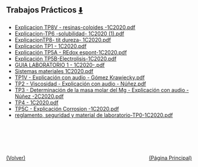 
<html>
<body>
<h2>Trabajos Prácticos <a href="https://downgit.github.io/#/home?url=https://github.com/Apuntes-FIUBA/Apuntes-Electronica/tree/main/83 - Química/8301 - Quimica/Trabajos Prácticos" style="font-size:20px">  ⬇️ </a></h2>
<ul>
    <li><a href="Explicacion TP8V - resinas-coloides -1C2020.pdf">Explicacion TP8V - resinas-coloides -1C2020.pdf</a></li>
    <li><a href="Explicacion-TP6 -solubilidad- 1C2020 (1).pdf">Explicacion-TP6 -solubilidad- 1C2020 (1).pdf</a></li>
    <li><a href="ExplicacionTP8- tit dureza- 1C2020.pdf">ExplicacionTP8- tit dureza- 1C2020.pdf</a></li>
    <li><a href="Explicación TP1 - 1C2020.pdf">Explicación TP1 - 1C2020.pdf</a></li>
    <li><a href="Explicación TP5A - REdox espont-1C2020.pdf">Explicación TP5A - REdox espont-1C2020.pdf</a></li>
    <li><a href="Explicación TP5B-Electrolisis-1C2020.pdf">Explicación TP5B-Electrolisis-1C2020.pdf</a></li>
    <li><a href="GUIA LABORATORIO 1 - 1C2020-.pdf">GUIA LABORATORIO 1 - 1C2020-.pdf</a></li>
    <li><a href="Sistemas materiales 1C2020.pdf">Sistemas materiales 1C2020.pdf</a></li>
    <li><a href="TP1V - Explicación con audio - Gómez Krawiecky.pdf">TP1V - Explicación con audio - Gómez Krawiecky.pdf</a></li>
    <li><a href="TP2 - Viscosidad - Explicación con audio - Núñez.pdf">TP2 - Viscosidad - Explicación con audio - Núñez.pdf</a></li>
    <li><a href="TP3 - Determinación de la masa molar del Mg - Explicación con audio - Núñez -2C2020.pdf">TP3 - Determinación de la masa molar del Mg - Explicación con audio - Núñez -2C2020.pdf</a></li>
    <li><a href="TP4 - 1C2020.pdf">TP4 - 1C2020.pdf</a></li>
    <li><a href="TP5C - Explicación Corrosion -1C2020.pdf">TP5C - Explicación Corrosion -1C2020.pdf</a></li>
    <li><a href="reglamento, seguridad y material de laboratorio-TP0-1C2020.pdf">reglamento, seguridad y material de laboratorio-TP0-1C2020.pdf</a></li>
</ul>
</body>
</html>



<br><br><br><br><br><a href="../" style="float: left">(Volver)</a> <a href="https://apuntes-fiuba.github.io/Apuntes-Electronica" style="float: right">(Página Principal)</a>
